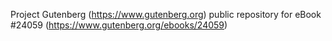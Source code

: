 Project Gutenberg (https://www.gutenberg.org) public repository for eBook #24059 (https://www.gutenberg.org/ebooks/24059)
